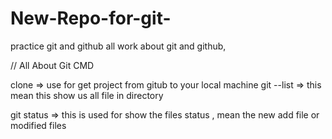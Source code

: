 # New-Repo-for-git-
practice git and github 
all work about git and github,

// All About Git CMD 

clone => use for get project from gitub to your local machine
git --list => this mean this show us all file in directory

git status => this is used for show the files status , mean the new add file or modified files

